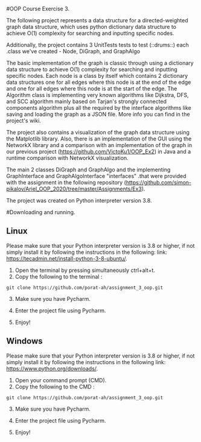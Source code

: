 #OOP Course Exercise 3.

The following project represents a data structure for a directed-weighted graph data structure, which uses python dictionary data structure to achieve O(1) complexity for searching and inputting specific nodes.

Additionally, the project contains 3 ‫UnitTests tests to test (::drums::)  each class we've created - Node, DiGraph, and GraphAlgo.

The basic implementation of the graph is classic through using a dictionary data structure to achieve O(1) complexity for searching and inputting specific nodes. Each node is a class by itself which contains 2 dictionary data structures one for all edges where this node is at the end of the edge and one for all edges where this node is at the start of the edge. The Algorithm class is implementing very known algorithms like Dijkstra, DFS, and SCC algorithm mainly based on Tarjan's strongly connected components algorithm plus all the required by the interface algorithms like saving and loading the graph as a JSON file. More info you can find in the project's wiki.

The project also contains a visualization of the graph data structure using the Matplotlib library.
Also, there is an implementation of the GUI using the NetworkX library and a comparison with an implementation of the graph in our previous project (https://github.com/VictoKu1/OOP_Ex2) in Java and a runtime comparison with NetworkX visualization.

The main 2 classes DiGraph and GraphAlgo and the implementing GraphInterface and GraphAlgoInterface "interfaces" .that were provided with the assignment in the following repository (https://github.com/simon-pikalov/Ariel_OOP_2020/tree/master/Assignments/Ex3).

The project was created on Python interpreter version 3.8.

#Downloading and running.
## Linux 

Please make sure that your Python interpreter version is 3.8 or higher, if not simply install it by following the instructions in the following: link: https://tecadmin.net/install-python-3-8-ubuntu/.

1) Open the terminal by pressing simultaneously ctrl+alt+t.
2) Copy the following to the terminal :

```
git clone https://github.com/porat-ah/assignment_3_oop.git

```
3) Make sure you have Pycharm.

4) Enter the project file using Pycharm.

5) Enjoy!

## Windows

Please make sure that your Python interpreter version is 3.8 or higher, if not simply install it by following the instructions in the following link: https://www.python.org/downloads/.

1) Open your command prompt (CMD).
2) Copy the following to the CMD :

```
git clone https://github.com/porat-ah/assignment_3_oop.git

```
3) Make sure you have Pycharm.

4) Enter the project file using Pycharm.

5) Enjoy!
